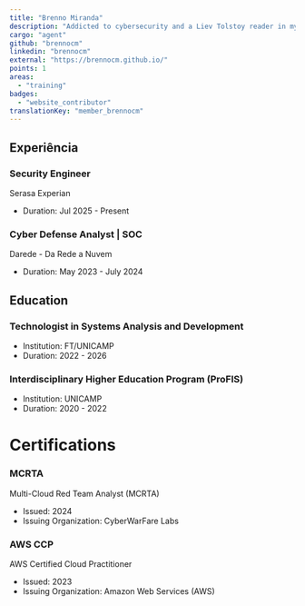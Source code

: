 ```yaml
---
title: "Brenno Miranda"
description: "Addicted to cybersecurity and a Liev Tolstoy reader in my spare time."
cargo: "agent"
github: "brennocm"
linkedin: "brennocm"
external: "https://brennocm.github.io/"
points: 1
areas:
  - "training"
badges:
  - "website_contributor"
translationKey: "member_brennocm"
---
```

## Experiência
### Security Engineer 
Serasa Experian
- Duration: Jul 2025 - Present

### Cyber Defense Analyst | SOC
Darede - Da Rede a Nuvem
- Duration: May 2023 - July 2024

## Education
### Technologist in Systems Analysis and Development
- Institution: FT/UNICAMP
- Duration: 2022 - 2026

### Interdisciplinary Higher Education Program (ProFIS)
- Institution: UNICAMP
- Duration: 2020 - 2022

# Certifications
### MCRTA
Multi-Cloud Red Team Analyst (MCRTA)
- Issued: 2024
- Issuing Organization: CyberWarFare Labs

### AWS CCP
AWS Certified Cloud Practitioner
- Issued: 2023
- Issuing Organization: Amazon Web Services (AWS)
